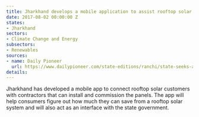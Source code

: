 ```yaml
---
title: Jharkhand develops a mobile application to assist rooftop solar customers
date: 2017-08-02 00:00:00 Z
states:
- Jharkhand
sectors:
- Climate Change and Energy
subsectors:
- Renewables
sources:
- name: Daily Pioneer
  url: https://www.dailypioneer.com/state-editions/ranchi/state-seeks-aha-solar-app-aid-to-tap-green-energy.html
details: 
---
```


Jharkhand has developed a mobile app to connect rooftop solar customers with contractors that can install and commission the panels. The app will help consumers figure out how much they can save from a rooftop solar system and will also act as an interface with the state government. 
